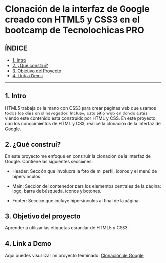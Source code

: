 # Clonación de la interfaz de Google creado con HTML5 y CSS3 en el bootcamp de Tecnolochicas PRO


## **ÍNDICE**

* [1. Intro](https://github.com/LissethFranco/ClonacionGoogle#1-intro)
* [2. ¿Qué construí?](https://github.com/LissethFranco/ClonacionGoogle#2-qu%C3%A9-constru%C3%AD)
* [3. Objetivo del Proyecto](https://github.com/LissethFranco/ClonacionGoogle#3-objetivo-del-proyecto)
* [4. Link a Demo](https://github.com/LissethFranco/ClonacionGoogle#4-link-a-demo)

****

## 1. Intro
HTML5 trabaja de la mano con CSS3 para crear páginas web que usamos todos los días en el navegador. Incluso, este sitio web en donde estás viendo este contenido esta construido por HTML y CSS. En este proyecto, con los conocimientos de HTML y CSS, realicé la clonación de la interfaz de Google. 

## 2. ¿Qué construí?
En este proyecto me enfoqué en construir la clonación de la interfaz de Google. 
Contiene las siguientes secciones:

* Header: Sección que involucra la foto de mi perfil, íconos y el menú de hipervínculos.

* Main: Sección del contenedor para los elementos centrales de la página: logo, barra de búsqueda, íconos y botones.

* Footer: Sección que incluye hipervínculos al final de la página.

## 3. Objetivo del proyecto
Aprender a utilizar las etiquetas esrandar de HTML5 y CSS3.

## 4. Link a Demo
Aquí puedes visualizar mi proyecto terminado: [Clonación de Google](#)
